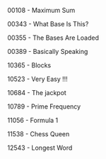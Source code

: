 00108 - Maximum Sum

00343 - What Base Is This?

00355 - The Bases Are Loaded

00389 - Basically Speaking

10365 - Blocks

10523 - Very Easy !!!

10684 - The jackpot

10789 - Prime Frequency

11056 - Formula 1

11538 - Chess Queen

12543 - Longest Word
